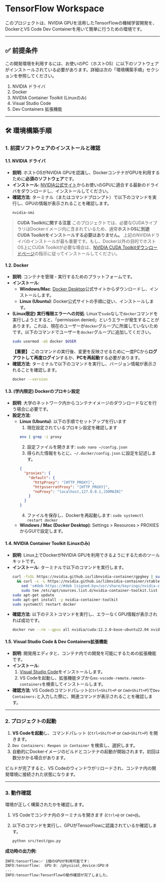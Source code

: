 # TensorFlow Workspace

このプロジェクトは、NVIDIA GPUを活用したTensorFlowの機械学習開発を、DockerとVS Code Dev Containerを用いて簡単に行うための環境です。

-----

## ✅ 前提条件

この開発環境を利用するには、お使いのPC（ホストOS）に以下のソフトウェアがインストールされている必要があります。詳細は次の「環境構築手順」セクションを参照してください。

1.  NVIDIA ドライバ
2.  Docker
3.  NVIDIA Container Toolkit (Linuxのみ)
4.  Visual Studio Code
5.  Dev Containers 拡張機能

-----

## 🛠️ 環境構築手順

### 1\. 前提ソフトウェアのインストールと確認

#### 1.1. NVIDIA ドライバ

  * **説明**: ホストOSがNVIDIA GPUを認識し、DockerコンテナがGPUを利用するために**必須のソフトウェア**です。
  * **インストール**: [NVIDIA公式サイト](https://www.nvidia.co.jp/Download/index.aspx?lang=jp)からお使いのGPUに適合する最新のドライバをダウンロードし、インストールしてください。
  * **確認方法**: ターミナル（またはコマンドプロンプト）で以下のコマンドを実行し、GPUの情報が表示されることを確認します。
    ```bash
    nvidia-smi
    ```

> **CUDA Toolkitに関する注意**
> このプロジェクトでは、必要なCUDAライブラリはDockerイメージ内に含まれているため、通常**ホストOSに別途CUDA Toolkitをインストールする必要はありません。** 上記のNVIDIAドライバのインストールが最も重要です。もし、Docker以外の目的でホストOS上にCUDA Toolkitが必要な場合は、[NVIDIA CUDA Toolkitダウンロードページ](https://developer.nvidia.com/cuda-downloads)の指示に従ってインストールしてください。

#### 1.2. Docker

  * **説明**: コンテナを管理・実行するためのプラットフォームです。
  * **インストール**:
      * **Windows/Mac**: [Docker Desktop](https://www.docker.com/products/docker-desktop/)公式サイトからダウンロードし、インストールします。
      * **Linux (Ubuntu)**: Docker公式サイトの手順に従い、インストールします。
  * **(Linux限定) 実行権限エラーへの対処**:
    Linuxで`sudo`なしで`docker`コマンドを実行しようとすると、「permission denied」というエラーが発生することがあります。これは、現在のユーザーが`docker`グループに所属していないためです。以下のコマンドでユーザーを`docker`グループに追加してください。
    ```bash
    sudo usermod -aG docker $USER
    ```
    **【重要】** このコマンドの実行後、変更を反映させるために一度PCから**ログアウトして再度ログイン**するか、**PCを再起動**する必要があります。
  * **確認方法**: ターミナルで以下のコマンドを実行し、バージョン情報が表示されることを確認します。
    ```bash
    docker --version
    ```

#### 1.3. (学内限定) Dockerのプロキシ設定

  * **説明**: 大学のネットワーク内からコンテナイメージのダウンロードなどを行う場合に必要です。
  * **設定方法**:
      * **Linux (Ubuntu)**: 以下の手順でセットアップを行います
        1. 現在設定されているプロキシ設定を確認します
          ```bash
          env | grep -i proxy
          ```
        2. 設定ファイルを開きます: `sudo nano ~/config.json`
        3. 得られた情報をもとに、`~/.docker/config.json` に設定を記述します。
          ```json
          {
            "proxies": {
              "default": {
                "httpProxy": "[HTTP_PROXY]",
                "httpsserratProxy": "[HTTP_PROXY]",
                "noProxy": "localhost,127.0.0.1,[DOMAIN]"
              }
            }
          }
          ```
        4. ファイルを保存し、Dockerを再起動します: `sudo systemctl restart docker`
      * **Windows / Mac (Docker Desktop)**: Settings \> Resources \> PROXIES からGUIで設定します。

#### 1.4. NVIDIA Container Toolkit (Linuxのみ)

  * **説明**: Linux上でDockerがNVIDIA GPUを利用できるようにするためのツールキットです。
  * **インストール**: ターミナルで以下のコマンドを実行します。
    ```bash
    curl -fsSL https://nvidia.github.io/libnvidia-container/gpgkey | sudo gpg --dearmor -o /usr/share/keyrings/nvidia-container-toolkit-keyring.gpg \
      && curl -s -L https://nvidia.github.io/libnvidia-container/stable/deb/nvidia-container-toolkit.list | \
        sed 's#deb https://#deb [signed-by=/usr/share/keyrings/nvidia-container-toolkit-keyring.gpg] https://#g' | \
        sudo tee /etc/apt/sources.list.d/nvidia-container-toolkit.list
    sudo apt-get update
    sudo apt-get install -y nvidia-container-toolkit
    sudo systemctl restart docker
    ```
  * **確認方法**: 以下のテストコマンドを実行し、エラーなくGPU情報が表示されれば成功です。
    ```bash
    docker run --rm --gpus all nvidia/cuda:12.2.0-base-ubuntu22.04 nvidia-smi
    ```

#### 1.5. Visual Studio Code & Dev Containers拡張機能

  * **説明**: 開発用エディタと、コンテナ内での開発を可能にするための拡張機能です。
  * **インストール**:
    1.  [Visual Studio Code](https://code.visualstudio.com/)をインストールします。
    2.  VS Codeを起動し、拡張機能タブから`ms-vscode-remote.remote-containers`を検索してインストールします。
  * **確認方法**: VS Codeのコマンドパレット(`Ctrl+Shift+P` or `Cmd+Shift+P`)で`Dev Containers:`と入力した際に、関連コマンドが表示されることを確認します。

-----

### 2\. プロジェクトの起動

1.  **VS Codeを起動**し、コマンドパレット (`Ctrl+Shift+P` or `Cmd+Shift+P`) を開きます。
2.  `Dev Containers: Reopen in Container` を検索し、選択します。
3.  自動的にDockerイメージのビルドとコンテナの起動が開始されます。初回は数分かかる場合があります。

ビルドが完了すると、VS Codeのウィンドウがリロードされ、コンテナ内の開発環境に接続された状態になります。

-----

### 3\. 動作確認

環境が正しく構築されたかを確認します。

1.  VS Codeでコンテナ内のターミナルを開きます (`Ctrl+@` or `Cmd+@`)。

2.  以下のコマンドを実行し、GPUがTensorFlowに認識されているか確認します。

    ```bash
    python src/test/gpu.py
    ```

**成功時の出力例:**

```
INFO:tensorflow:✅ 1個のGPUが利用可能です:
INFO:tensorflow:  GPU 0: /physical_device:GPU:0
...
INFO:tensorflow:TensorFlowの動作確認が完了しました。
```